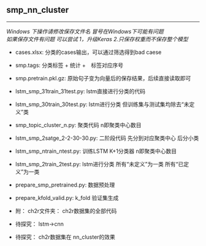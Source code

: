﻿## smp_nn_cluster

---
*Windows 下操作请修改保存文件名 冒号在Windows下可能有问题*  
*如果保存文件有问题 可以尝试 1，升级Keras 2.只保存权重而不保存整个模型*  
* cases.xlsx: 分类的cases输出，可以通过筛选得到bad caese
* smp.tags: 分类标签 + 统计 +　标签对应序号
* smp.pretrain.pkl.gz: 原始句子变为向量后的保存结果，后续直接读取即可
* lstm_smp_31train_31test.py: lstm直接进行分类的代码
* lstm_smp_30train_30test.py: lstm进行分类 但训练集与测试集均除去“未定义”类
* smp_topic_cluster_n.py: 聚类代码 n即聚类中心数目
* lstm_smp_2satge_2-2-30-30.py: 二阶段代码 先分到对应聚类中心 后分小类
* lstm_smp_ntrain_ntest.py: 训练LSTM K+1分类器 n即聚类中心数目
* lstm_smp_2train_2test.py: lstm进行分类 所有“未定义”为一类 所有“已定义”为一类
* prepare_smp_pretrained.py: 数据预处理
* prepare_kfold_valid.py: k_fold 验证集生成
* 附： ch2r文件夹： ch2r数据集的全部代码

* 待探究： lstm->cnn 
* 待探究： ch2r数据集在 nn_cluster的效果